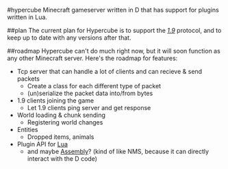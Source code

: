#hypercube
Minecraft gameserver written in D that has support for plugins written in Lua.

##plan
The current plan for Hypercube is to support the *[1.9](http://wiki.vg/Pre-release_protocol)* protocol, and to keep up to date with any versions after that.

##roadmap
Hypercube can't do much right now, but it will soon function as any other Minecraft server. Here's the roadmap for features:

* Tcp server that can handle a lot of clients and can recieve & send packets
  * Create a class for each different type of packet
  * (un)serialize the packet data into/from bytes
* 1.9 clients joining the game
  * Let 1.9 clients ping server and get response
* World loading & chunk sending
  * Registering world changes
* Entities
  * Dropped items, animals
* Plugin API for [Lua](http://jakobovrum.github.io/LuaD/)
  * and maybe [Assembly](http://dlang.org/iasm.html)? (kind of like NMS, because it can directly interact with the D code)
